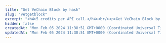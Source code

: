 ```yaml
---
title: "Get VeChain Block by hash"
slug: "vetgetblock"
excerpt: "<h4>5 credits per API call.</h4><br/><p>Get VeChain Block by block hash or block number.</p>"
hidden: false
createdAt: "Mon Feb 05 2024 11:38:51 GMT+0000 (Coordinated Universal Time)"
updatedAt: "Mon Feb 05 2024 11:38:51 GMT+0000 (Coordinated Universal Time)"
---
```

